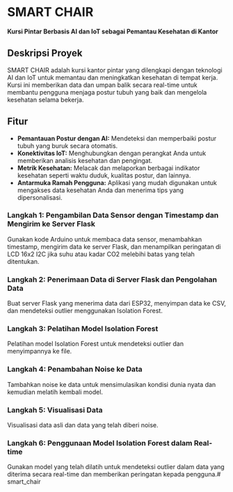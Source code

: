 # SMART CHAIR

**Kursi Pintar Berbasis AI dan IoT sebagai Pemantau Kesehatan di Kantor**

## Deskripsi Proyek

SMART CHAIR adalah kursi kantor pintar yang dilengkapi dengan teknologi AI dan IoT untuk memantau dan meningkatkan kesehatan di tempat kerja. Kursi ini memberikan data dan umpan balik secara real-time untuk membantu pengguna menjaga postur tubuh yang baik dan mengelola kesehatan selama bekerja.

## Fitur

- **Pemantauan Postur dengan AI:** Mendeteksi dan memperbaiki postur tubuh yang buruk secara otomatis.
- **Konektivitas IoT:** Menghubungkan dengan perangkat Anda untuk memberikan analisis kesehatan dan pengingat.
- **Metrik Kesehatan:** Melacak dan melaporkan berbagai indikator kesehatan seperti waktu duduk, kualitas postur, dan lainnya.
- **Antarmuka Ramah Pengguna:** Aplikasi yang mudah digunakan untuk mengakses data kesehatan Anda dan menerima tips yang dipersonalisasi.


### Langkah 1: Pengambilan Data Sensor dengan Timestamp dan Mengirim ke Server Flask

Gunakan kode Arduino untuk membaca data sensor, menambahkan timestamp, mengirim data ke server Flask, dan menampilkan peringatan di LCD 16x2 I2C jika suhu atau kadar CO2 melebihi batas yang telah ditentukan.

### Langkah 2: Penerimaan Data di Server Flask dan Pengolahan Data

Buat server Flask yang menerima data dari ESP32, menyimpan data ke CSV, dan mendeteksi outlier menggunakan Isolation Forest.

### Langkah 3: Pelatihan Model Isolation Forest

Pelatihan model Isolation Forest untuk mendeteksi outlier dan menyimpannya ke file.

### Langkah 4: Penambahan Noise ke Data

Tambahkan noise ke data untuk mensimulasikan kondisi dunia nyata dan kemudian melatih kembali model.

### Langkah 5: Visualisasi Data

Visualisasi data asli dan data yang telah diberi noise.

### Langkah 6: Penggunaan Model Isolation Forest dalam Real-time

Gunakan model yang telah dilatih untuk mendeteksi outlier dalam data yang diterima secara real-time dan memberikan peringatan kepada pengguna.#   s m a r t _ c h a i r  
 